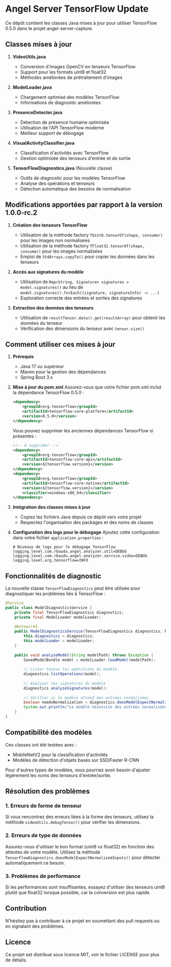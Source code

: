 # Angel Server TensorFlow Update

Ce dépôt contient les classes Java mises à jour pour utiliser TensorFlow 0.5.0 dans le projet angel-server-capture.

## Classes mises à jour

1. **VideoUtils.java**
   - Conversion d'images OpenCV en tenseurs TensorFlow
   - Support pour les formats uint8 et float32
   - Méthodes améliorées de prétraitement d'images

2. **ModelLoader.java**
   - Chargement optimisé des modèles TensorFlow
   - Informations de diagnostic améliorées

3. **PresenceDetector.java**
   - Détection de présence humaine optimisée
   - Utilisation de l'API TensorFlow moderne
   - Meilleur support de débogage

4. **VisualActivityClassifier.java**
   - Classification d'activités avec TensorFlow
   - Gestion optimisée des tenseurs d'entrée et de sortie

5. **TensorFlowDiagnostics.java** (Nouvelle classe)
   - Outils de diagnostic pour les modèles TensorFlow
   - Analyse des opérations et tenseurs
   - Détection automatique des besoins de normalisation

## Modifications apportées par rapport à la version 1.0.0-rc.2

1. **Création des tenseurs TensorFlow**
   - Utilisation de la méthode factory `TUint8.tensorOf(shape, consumer)` pour les images non normalisées
   - Utilisation de la méthode factory `TFloat32.tensorOf(shape, consumer)` pour les images normalisées
   - Emploi de `StdArrays.copyTo()` pour copier les données dans les tenseurs

2. **Accès aux signatures du modèle**
   - Utilisation de `Map<String, Signature> signatures = model.signatures()` au lieu de `model.signatures().forEach((signature, signatureInfo) -> ...)`
   - Exploration correcte des entrées et sorties des signatures

3. **Extraction des données des tenseurs**
   - Utilisation de `resultTensor.data().get(resultArray)` pour obtenir les données du tenseur
   - Vérification des dimensions du tenseur avec `tensor.size()`

## Comment utiliser ces mises à jour

1. **Prérequis**
   - Java 17 ou supérieur
   - Maven pour la gestion des dépendances
   - Spring Boot 3.x

2. **Mise à jour du pom.xml**
   Assurez-vous que votre fichier pom.xml inclut la dépendance TensorFlow 0.5.0 :
   ```xml
   <dependency>
       <groupId>org.tensorflow</groupId>
       <artifactId>tensorflow-core-platform</artifactId>
       <version>0.5.0</version>
   </dependency>
   ```
   
   Vous pouvez supprimer les anciennes dépendances TensorFlow si présentes :
   ```xml
   <!-- À supprimer -->
   <dependency>
       <groupId>org.tensorflow</groupId>
       <artifactId>tensorflow-core-api</artifactId>
       <version>${tensorflow.version}</version>
   </dependency>
   <dependency>
       <groupId>org.tensorflow</groupId>
       <artifactId>tensorflow-core-native</artifactId>
       <version>${tensorflow.version}</version>
       <classifier>windows-x86_64</classifier>
   </dependency>
   ```

3. **Intégration des classes mises à jour**
   - Copiez les fichiers Java depuis ce dépôt vers votre projet
   - Respectez l'organisation des packages et des noms de classes

4. **Configuration des logs pour le débogage**
   Ajoutez cette configuration dans votre fichier `application.properties` :
   ```properties
   # Niveaux de logs pour le débogage TensorFlow
   logging.level.com.rbaudu.angel.analyzer.util=DEBUG
   logging.level.com.rbaudu.angel.analyzer.service.video=DEBUG
   logging.level.org.tensorflow=INFO
   ```

## Fonctionnalités de diagnostic

La nouvelle classe `TensorFlowDiagnostics` peut être utilisée pour diagnostiquer les problèmes liés à TensorFlow :

```java
@Service
public class ModelDiagnosticsService {
    private final TensorFlowDiagnostics diagnostics;
    private final ModelLoader modelLoader;
    
    @Autowired
    public ModelDiagnosticsService(TensorFlowDiagnostics diagnostics, ModelLoader modelLoader) {
        this.diagnostics = diagnostics;
        this.modelLoader = modelLoader;
    }
    
    public void analyzeModel(String modelPath) throws Exception {
        SavedModelBundle model = modelLoader.loadModel(modelPath);
        
        // Lister toutes les opérations du modèle
        diagnostics.listOperations(model);
        
        // Analyser les signatures du modèle
        diagnostics.analyzeSignatures(model);
        
        // Vérifier si le modèle attend des entrées normalisées
        boolean needsNormalization = diagnostics.doesModelExpectNormalizedInputs(model);
        System.out.println("Le modèle nécessite des entrées normalisées : " + needsNormalization);
    }
}
```

## Compatibilité des modèles

Ces classes ont été testées avec :
- MobileNetV2 pour la classification d'activités
- Modèles de détection d'objets basés sur SSD/Faster R-CNN

Pour d'autres types de modèles, vous pourriez avoir besoin d'ajuster légèrement les noms des tenseurs d'entrée/sortie.

## Résolution des problèmes

### 1. Erreurs de forme de tenseur
Si vous rencontrez des erreurs liées à la forme des tenseurs, utilisez la méthode `videoUtils.debugTensor()` pour vérifier les dimensions.

### 2. Erreurs de type de données
Assurez-vous d'utiliser le bon format (uint8 vs float32) en fonction des attentes de votre modèle. Utilisez la méthode `TensorFlowDiagnostics.doesModelExpectNormalizedInputs()` pour détecter automatiquement ce besoin.

### 3. Problèmes de performance
Si les performances sont insuffisantes, essayez d'utiliser des tenseurs uint8 plutôt que float32 lorsque possible, car la conversion est plus rapide.

## Contribution

N'hésitez pas à contribuer à ce projet en soumettant des pull requests ou en signalant des problèmes.

## Licence

Ce projet est distribué sous licence MIT, voir le fichier LICENSE pour plus de détails.
